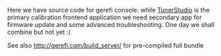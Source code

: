 Here we have source code for gerefi console: while [TunerStudio](http://www.tunerstudio.com/index.php/products/tuner-studio) is the primary calibration frontend application we need secondary app for firmware update and some advanced troubleshooting. One day we shall combine but not yet :(

See also http://gerefi.com/build_server/ for pre-compiled full bundle
